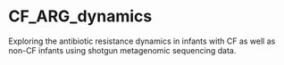 # CF_ARG_dynamics
Exploring the antibiotic resistance dynamics in infants with CF as well as non-CF infants using shotgun metagenomic sequencing data. 
